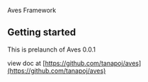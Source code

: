 Aves Framework

## Getting started

This is prelaunch of Aves 0.0.1

view doc at [https://github.com/tanapoj/aves](https://github.com/tanapoj/aves)
